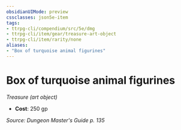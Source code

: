 ```yaml
---
obsidianUIMode: preview
cssclasses: json5e-item
tags:
- ttrpg-cli/compendium/src/5e/dmg
- ttrpg-cli/item/gear/treasure-art-object
- ttrpg-cli/item/rarity/none
aliases: 
- "Box of turquoise animal figurines"
---
```

# Box of turquoise animal figurines
*Treasure (art object)*  


- **Cost**: 250 gp

*Source: Dungeon Master's Guide p. 135*